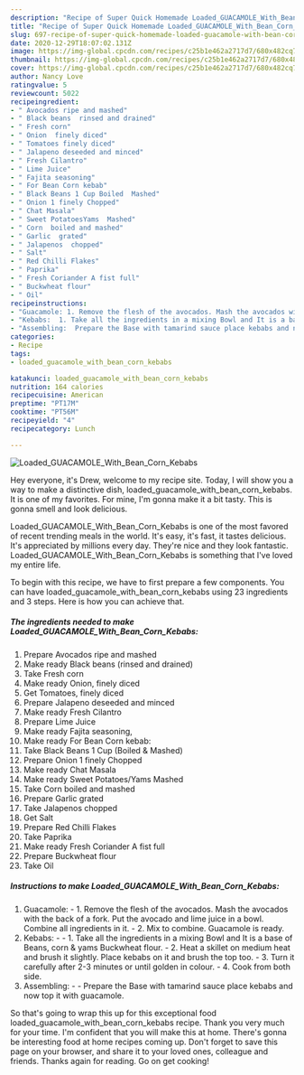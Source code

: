 ```yaml
---
description: "Recipe of Super Quick Homemade Loaded_GUACAMOLE_With_Bean_Corn_Kebabs"
title: "Recipe of Super Quick Homemade Loaded_GUACAMOLE_With_Bean_Corn_Kebabs"
slug: 697-recipe-of-super-quick-homemade-loaded-guacamole-with-bean-corn-kebabs
date: 2020-12-29T18:07:02.131Z
image: https://img-global.cpcdn.com/recipes/c25b1e462a2717d7/680x482cq70/loaded_guacamole_with_bean_corn_kebabs-recipe-main-photo.jpg
thumbnail: https://img-global.cpcdn.com/recipes/c25b1e462a2717d7/680x482cq70/loaded_guacamole_with_bean_corn_kebabs-recipe-main-photo.jpg
cover: https://img-global.cpcdn.com/recipes/c25b1e462a2717d7/680x482cq70/loaded_guacamole_with_bean_corn_kebabs-recipe-main-photo.jpg
author: Nancy Love
ratingvalue: 5
reviewcount: 5022
recipeingredient:
- " Avocados ripe and mashed"
- " Black beans  rinsed and drained"
- " Fresh corn"
- " Onion  finely diced"
- " Tomatoes finely diced"
- " Jalapeno deseeded and minced"
- " Fresh Cilantro"
- " Lime Juice"
- " Fajita seasoning"
- " For Bean Corn kebab"
- " Black Beans 1 Cup Boiled  Mashed"
- " Onion 1 finely Chopped"
- " Chat Masala"
- " Sweet PotatoesYams  Mashed"
- " Corn  boiled and mashed"
- " Garlic  grated"
- " Jalapenos  chopped"
- " Salt"
- " Red Chilli Flakes"
- " Paprika"
- " Fresh Coriander A fist full"
- " Buckwheat flour"
- " Oil"
recipeinstructions:
- "Guacamole: 1. Remove the flesh of the avocados. Mash the avocados with the back of a fork. Put the avocado and lime juice in a bowl. Combine all ingredients in it.  2. Mix to combine. Guacamole is ready."
- "Kebabs:  1. Take all the ingredients in a mixing Bowl and It is a base of Beans, corn &amp; yams Buckwheat flour. 2. Heat a skillet on medium heat and brush it slightly. Place kebabs on it and brush the top too. 3. Turn it carefully after 2-3 minutes or until golden in colour. 4. Cook from both side."
- "Assembling:  Prepare the Base with tamarind sauce place kebabs and now top it with guacamole."
categories:
- Recipe
tags:
- loaded_guacamole_with_bean_corn_kebabs

katakunci: loaded_guacamole_with_bean_corn_kebabs 
nutrition: 164 calories
recipecuisine: American
preptime: "PT17M"
cooktime: "PT56M"
recipeyield: "4"
recipecategory: Lunch

---
```



![Loaded_GUACAMOLE_With_Bean_Corn_Kebabs](https://img-global.cpcdn.com/recipes/c25b1e462a2717d7/680x482cq70/loaded_guacamole_with_bean_corn_kebabs-recipe-main-photo.jpg)

Hey everyone, it's Drew, welcome to my recipe site. Today, I will show you a way to make a distinctive dish, loaded_guacamole_with_bean_corn_kebabs. It is one of my favorites. For mine, I'm gonna make it a bit tasty. This is gonna smell and look delicious.



Loaded_GUACAMOLE_With_Bean_Corn_Kebabs is one of the most favored of recent trending meals in the world. It's easy, it's fast, it tastes delicious. It's appreciated by millions every day. They're nice and they look fantastic. Loaded_GUACAMOLE_With_Bean_Corn_Kebabs is something that I've loved my entire life.


To begin with this recipe, we have to first prepare a few components. You can have loaded_guacamole_with_bean_corn_kebabs using 23 ingredients and 3 steps. Here is how you can achieve that.

<!--inarticleads1-->

##### The ingredients needed to make Loaded_GUACAMOLE_With_Bean_Corn_Kebabs:

1. Prepare  Avocados ripe and mashed
1. Make ready  Black beans  (rinsed and drained)
1. Take  Fresh corn
1. Make ready  Onion,  finely diced
1. Get  Tomatoes, finely diced
1. Prepare  Jalapeno deseeded and minced
1. Make ready  Fresh Cilantro
1. Prepare  Lime Juice
1. Make ready  Fajita seasoning,
1. Make ready  For Bean Corn kebab:
1. Take  Black Beans 1 Cup (Boiled &amp; Mashed)
1. Prepare  Onion 1 finely Chopped
1. Make ready  Chat Masala
1. Make ready  Sweet Potatoes/Yams  Mashed
1. Take  Corn  boiled and mashed
1. Prepare  Garlic  grated
1. Take  Jalapenos  chopped
1. Get  Salt
1. Prepare  Red Chilli Flakes
1. Take  Paprika
1. Make ready  Fresh Coriander A fist full
1. Prepare  Buckwheat flour
1. Take  Oil




<!--inarticleads2-->

##### Instructions to make Loaded_GUACAMOLE_With_Bean_Corn_Kebabs:

1. Guacamole: - 1. Remove the flesh of the avocados. Mash the avocados with the back of a fork. Put the avocado and lime juice in a bowl. Combine all ingredients in it.  - 2. Mix to combine. Guacamole is ready.
1. Kebabs: -  - 1. Take all the ingredients in a mixing Bowl and It is a base of Beans, corn &amp; yams Buckwheat flour. - 2. Heat a skillet on medium heat and brush it slightly. Place kebabs on it and brush the top too. - 3. Turn it carefully after 2-3 minutes or until golden in colour. - 4. Cook from both side.
1. Assembling: -  - Prepare the Base with tamarind sauce place kebabs and now top it with guacamole.




So that's going to wrap this up for this exceptional food loaded_guacamole_with_bean_corn_kebabs recipe. Thank you very much for your time. I'm confident that you will make this at home. There's gonna be interesting food at home recipes coming up. Don't forget to save this page on your browser, and share it to your loved ones, colleague and friends. Thanks again for reading. Go on get cooking!
